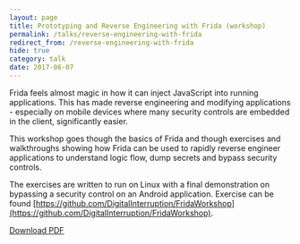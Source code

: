 ```yaml
---
layout: page
title: Prototyping and Reverse Engineering with Frida (workshop)
permalink: /talks/reverse-engineering-with-frida
redirect_from: /reverse-engineering-with-frida
hide: true
category: talk
date: 2017-06-07
---
```

Frida feels almost magic in how it can inject JavaScript into running applications. This has made reverse engineering and modifying applications - especially on mobile devices where many security controls are embedded in the client, significantly easier.

This workshop goes though the basics of Frida and though exercises and walkthroughs showing how Frida can be used to rapidly reverse engineer applications to understand logic flow, dump secrets and bypass security controls.

The exercises are written to run on Linux with a final demonstration on bypassing a security control on an Android application. Exercise can be found [https://github.com/DigitalInterruption/FridaWorkshop](https://github.com/DigitalInterruption/FridaWorkshop).

<a class="button" href="http://file.digitalinterruption.com/Prototyping%20and%20reverse%20engineering%20with%20frida_bsides.pdf">Download PDF</a>
